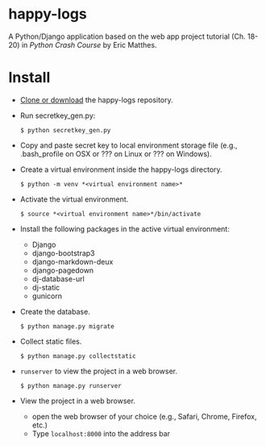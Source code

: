 # happy-logs
A Python/Django application based on the web app project tutorial (Ch. 18-20) in _Python Crash Course_ by Eric Matthes.

# Install
- [Clone or download](https://help.github.com/articles/cloning-a-repository/) the happy-logs repository.
- Run secretkey_gen.py:

    ```
    $ python secretkey_gen.py  
    ```
    
- Copy and paste secret key to local environment storage file (e.g., .bash_profile on OSX or ??? on Linux or ??? on Windows).
- Create a virtual environment inside the happy-logs directory.
    
    ```
    $ python -m venv *<virtual environment name>*
    ```
    
- Activate the virtual environment.
    
    ```
    $ source *<virtual environment name>*/bin/activate
    ```
    
- Install the following packages in the active virtual environment:
    * Django
    * django-bootstrap3
    * django-markdown-deux
    * django-pagedown
    * dj-database-url
    * dj-static
    * gunicorn
    
- Create the database.
    
    ```
    $ python manage.py migrate
    ```
    
- Collect static files.

    ```
    $ python manage.py collectstatic
    ```
    
- `runserver` to view the project in a web browser.
    
    ```
    $ python manage.py runserver
    ```
    
- View the project in a web browser.
    * open the web browser of your choice (e.g., Safari, Chrome, Firefox, etc.)
    * Type `localhost:8000` into the address bar
